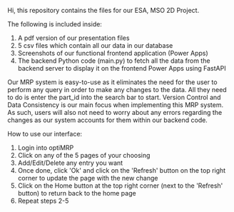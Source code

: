 Hi, this repository contains the files for our ESA, MSO 2D Project. 

The following is included inside:
1. A pdf version of our presentation files
2. 5 csv files which contain all our data in our database
3. Screenshots of our functional frontend application (Power Apps)
4. The backend Python code (main.py) to fetch all the data from the backend server to display it on the frontend Power Apps using FastAPI 


Our MRP system is easy-to-use as it eliminates the need for the user to perform any query in order to make any changes to the data.
All they need to do is enter the part_id into the search bar to start. 
Version Control and Data Consistency is our main focus when implementing this MRP system. As such, users will also not need to worry about any errors regarding the changes as our system accounts for them within our backend code.

How to use our interface:
1. Login into optiMRP
2. Click on any of the 5 pages of your choosing
3. Add/Edit/Delete any entry you want
4. Once done, click 'Ok' and click on the 'Refresh' button on the top right corner to update the page with the new change
5. Click on the Home button at the top right corner (next to the 'Refresh' button) to return back to the home page
6. Repeat steps 2-5
